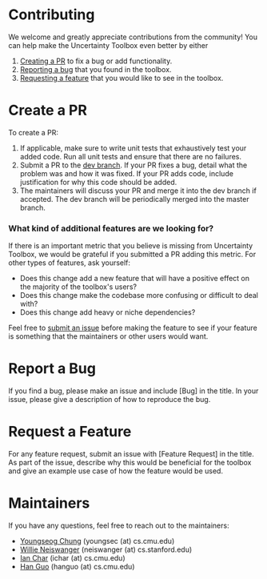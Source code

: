 # Contributing

We welcome and greatly appreciate contributions from the community! You can
help make the Uncertainty Toolbox even better by either

1. [Creating a PR](#create-a-pr) to fix a bug or add functionality.
2. [Reporting a bug](#report-a-bug) that you found in the toolbox.
3. [Requesting a feature](#request-a-feature) that you would like to
   see in the toolbox.

# Create a PR

To create a PR:

1. If applicable, make sure to write unit tests that exhaustively test your
   added code. Run all unit tests and ensure that there are no failures.
2. Submit a PR to the [dev branch](https://github.com/uncertainty-toolbox/uncertainty-toolbox/tree/dev).
   If your PR fixes a bug, detail what the problem was and how it was fixed.
   If your PR adds code, include justification for why this code should be added.
3. The maintainers will discuss your PR and merge it into the dev branch if
   accepted. The dev branch will be periodically merged into the master branch.

### What kind of additional features are we looking for?

If there is an important metric that you believe is missing from Uncertainty
Toolbox, we would be grateful if you submitted a PR adding this metric. For
other types of features, ask yourself:

* Does this change add a new feature that will have a positive effect on the
  majority of the toolbox's users?
* Does this change make the codebase more confusing or difficult to deal with?
* Does this change add heavy or niche dependencies?

Feel free to [submit an issue](#request-a-feature) before making the
feature to see if your feature is something that the maintainers or other users
would want.

# Report a Bug

If you find a bug, please make an issue and include [Bug] in the title. In 
your issue, please give a description of how to reproduce the bug.

# Request a Feature

For any feature request, submit an issue with [Feature Request] in the title.
As part of the issue, describe why this would be beneficial for the toolbox and
give an example use case of how the feature would be used.

# Maintainers

If you have any questions, feel free to reach out to the maintainers:

* [Youngseog Chung](https://github.com/YoungseogChung) (youngsec (at) cs.cmu.edu)
* [Willie Neiswanger](https://github.com/willieneis) (neiswanger (at) cs.stanford.edu)
* [Ian Char](https://github.com/IanChar) (ichar (at) cs.cmu.edu)
* [Han Guo](https://github.com/HanGuo97) (hanguo (at) cs.cmu.edu)
